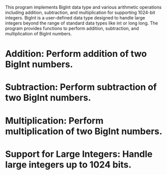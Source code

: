 This program implements BigInt data type and various arithmetic operations including addition, subtraction, and multiplication for supporting 1024-bit integers.
BigInt is a user-defined data type designed to handle large integers beyond the range of standard data types like int or long long. The program provides functions to perform addition, subtraction, and multiplication of BigInt numbers.
# Addition: Perform addition of two BigInt numbers.
# Subtraction: Perform subtraction of two BigInt numbers.
# Multiplication: Perform multiplication of two BigInt numbers.
# Support for Large Integers: Handle large integers up to 1024 bits.
